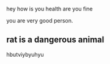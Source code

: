 hey how is you health
are you fine 


you are very good person.
## rat is a dangerous animal


hbutviybyuhyu
